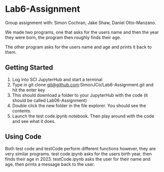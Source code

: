 # Lab6-Assignment
Group assignment with: Simon Cochran, Jake Shaw, Daniel Otto-Manzano.

We made two programs, one that asks for the users name and then the year they were born, the program then roughly finds their age.

The other program asks for the users name and age and prints it back to them.

## Getting Started 

1. Log into SCI JupyterHub and start a terminal 
2. Type in git clone git@github.com:SimonJCo/Lab6-Assignment.git and hit the enter key
3. This should download a folder to your JupyterHub with the code (it should be called Lab06-Assignment)
4. Double click the new folder in the file explorer. You should see the contents.
5. Launch the test code.ipynb notebook. Then play around with the code and see what it does.

## Using Code

Both test code and testCode perform different functions however, they are very similar programs. test code.ipynb asks for the users birth year, then finds their age in 2023. testCode.ipynb asks the user for their name and age, then prints a message back to the user. 